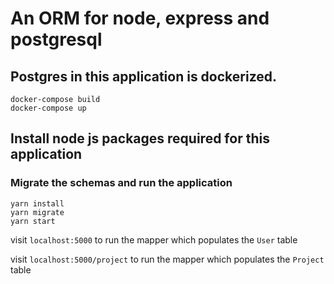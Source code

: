 # An ORM for node, express and postgresql

## Postgres in this application is dockerized.

```
docker-compose build
docker-compose up
```
## Install node js packages required for this application
### Migrate the schemas and run the application


```
yarn install
yarn migrate
yarn start
```

visit `localhost:5000` to run the mapper which populates the `User` table

visit `localhost:5000/project` to run the mapper which populates the `Project` table

